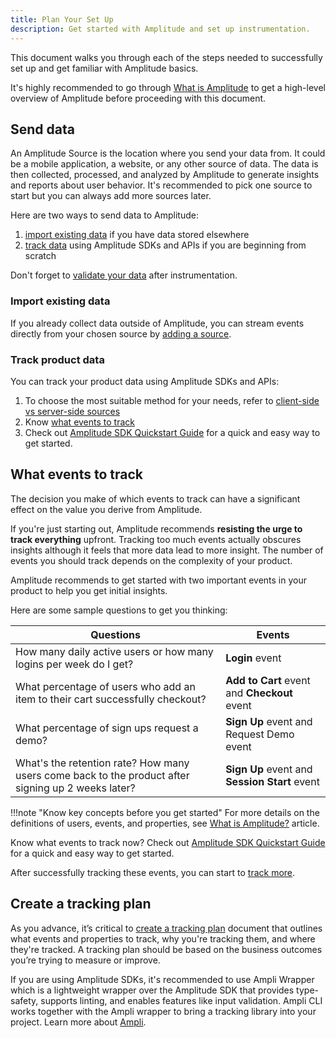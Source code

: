 ```yaml
---
title: Plan Your Set Up
description: Get started with Amplitude and set up instrumentation. 
---
```


 This document walks you through each of the steps needed to successfully set up and get familiar with Amplitude basics.

It's highly recommended to go through [What is Amplitude](../what-is-amplitude/) to get a high-level overview of Amplitude before proceeding with this document.

## Send data

An Amplitude Source is the location where you send your data from. It could be a mobile application, a website, or any other source of data. The data is then collected, processed, and analyzed by Amplitude to generate insights and reports about user behavior. It's recommended to pick one source to start but you can always add more sources later. 

Here are two ways to send data to Amplitude:

1. [import existing data](./#import-existing-data) if you have data stored elsewhere
2. [track data](./#track-product-data) using Amplitude SDKs and APIs if you are beginning from scratch

Don't forget to [validate your data](../../data/debugger/) after instrumentation. 

### Import existing data

If you already collect data outside of Amplitude, you can stream events directly from your chosen source by [adding a source](../../data/sources/#add-a-source).

### Track product data 

You can track your product data using Amplitude SDKs and APIs:

1. To choose the most suitable method for your needs, refer to [client-side vs server-side sources](../../data/sources/client-side-vs-server-side/)
2. Know [what events to track](./#what-events-to-track)
3. Check out [Amplitude SDK Quickstart Guide](../../data/sdks/sdk-quickstart/) for a quick and easy way to get started.

## What events to track

The decision you make of which events to track can have a significant effect on the value you derive from Amplitude. 

If you're just starting out, Amplitude recommends **resisting the urge to track everything** upfront. Tracking too much events actually obscures insights although it feels that more data lead to more insight. The number of events you should track depends on the complexity of your product. 

Amplitude recommends to get started with two important events in your product to help you get initial insights. 

Here are some sample questions to get you thinking:

|Questions|Events|
|---------------|---------------|
|How many daily active users or how many logins per week do I get? | **Login** event|
|What percentage of users who add an item to their cart successfully checkout? | **Add to Cart** event and **Checkout** event|
|What percentage of sign ups request a demo? | **Sign Up** event and Request Demo event|
|What's the retention rate? How many users come back to the product after signing up 2 weeks later? | **Sign Up** event and **Session Start** event|

!!!note "Know key concepts before you get started"
    For more details on the definitions of users, events, and properties, see [What is Amplitude?](../what-is-amplitude/) article.

Know what events to track now? Check out [Amplitude SDK Quickstart Guide](../../data/sdks/sdk-quickstart/) for a quick and easy way to get started.

After successfully tracking these events, you can start to [track more](https://help.amplitude.com/hc/en-us/articles/115000465251-Data-taxonomy-playbook-part-one-Getting-started).

## Create a tracking plan

As you advance, it’s critical to [create a tracking plan](https://help.amplitude.com/hc/en-us/articles/5078731378203-Create-a-tracking-plan) document that outlines what events and properties to track, why you're tracking them, and where they're tracked. A tracking plan should be based on the business outcomes you’re trying to measure or improve.

If you are using Amplitude SDKs, it's recommended to use Ampli Wrapper which is a lightweight wrapper over the Amplitude SDK that provides type-safety, supports linting, and enables features like input validation. Ampli CLI works together with the Ampli wrapper to bring a tracking library into your project. Learn more about [Ampli](../../data/ampli/).